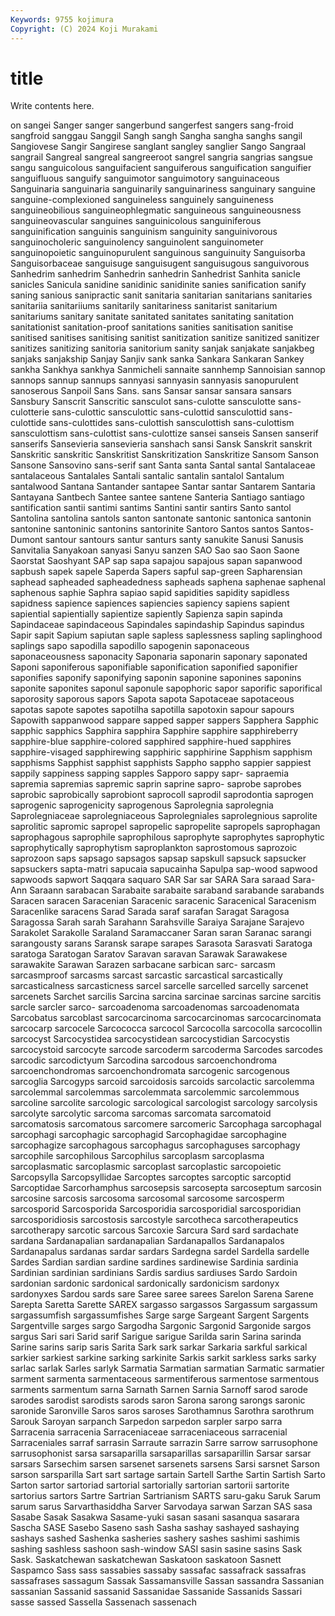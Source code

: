 ```yaml
---
Keywords: 9755 kojimura
Copyright: (C) 2024 Koji Murakami
---
```


# title

Write contents here.



on sangei Sanger sanger sangerbund
sangerfest sangers sang-froid sangfroid sanggau Sanggil Sangh sangh Sangha sangha
sanghs sangil Sangiovese Sangir Sangirese sanglant sangley sanglier Sango Sangraal
sangrail Sangreal sangreal sangreeroot sangrel sangria sangrias sangsue sangu sanguicolous
sanguifacient sanguiferous sanguification sanguifier sanguifluous sanguify sanguimotor sanguimotory sanguinaceous Sanguinaria
sanguinaria sanguinarily sanguinariness sanguinary sanguine sanguine-complexioned sanguineless sanguinely sanguineness sanguineobilious
sanguineophlegmatic sanguineous sanguineousness sanguineovascular sanguines sanguinicolous sanguiniferous sanguinification sanguinis sanguinism
sanguinity sanguinivorous sanguinocholeric sanguinolency sanguinolent sanguinometer sanguinopoietic sanguinopurulent sanguinous sanguinuity
Sanguisorba Sanguisorbaceae sanguisuge sanguisugent sanguisugous sanguivorous Sanhedrim sanhedrim Sanhedrin sanhedrin
Sanhedrist Sanhita sanicle sanicles Sanicula sanidine sanidinic sanidinite sanies sanification
sanify saning sanious sanipractic sanit sanitaria sanitarian sanitarians sanitaries sanitariia
sanitariiums sanitarily sanitariness sanitarist sanitarium sanitariums sanitary sanitate sanitated sanitates
sanitating sanitation sanitationist sanitation-proof sanitations sanities sanitisation sanitise sanitised sanitises
sanitising sanitist sanitization sanitize sanitized sanitizer sanitizes sanitizing sanitoria sanitorium
sanity sanjak sanjakate sanjakbeg sanjaks sanjakship Sanjay Sanjiv sank sanka
Sankara Sankaran Sankey sankha Sankhya sankhya Sanmicheli sannaite sannhemp Sannoisian
sannop sannops sannup sannups sannyasi sannyasin sannyasis sanopurulent sanoserous Sanpoil
Sans Sans. sans Sansar sansar sansara sansars Sansbury Sanscrit Sanscritic
sansculot sans-culotte sansculotte sans-culotterie sans-culottic sansculottic sans-culottid sansculottid sans-culottide sans-culottides
sans-culottish sansculottish sans-culottism sansculottism sans-culottist sans-culottize sansei sanseis Sansen sanserif
sanserifs Sansevieria sansevieria sanshach sansi Sansk Sanskrit sanskrit Sanskritic sanskritic
Sanskritist Sanskritization Sanskritize Sansom Sanson Sansone Sansovino sans-serif sant Santa
santa Santal santal Santalaceae santalaceous Santalales Santali santalic santalin santalol
Santalum santalwood Santana Santander santapee Santar santar Santarem Santaria Santayana
Santbech Santee santee santene Santeria Santiago santiago santification santii santimi
santims Santini santir santirs Santo santol Santolina santolina santols santon
santonate santonic santonica santonin santonine santoninic santonins santorinite Santoro Santos
santos Santos-Dumont santour santours santur santurs santy sanukite Sanusi Sanusis
Sanvitalia Sanyakoan sanyasi Sanyu sanzen SAO Sao sao Saon Saone
Saorstat Saoshyant SAP sap sapa sapajou sapajous sapan sapanwood sapbush
sapek sapele Saperda Sapers sapful sap-green Sapharensian saphead sapheaded sapheadedness
sapheads saphena saphenae saphenal saphenous saphie Saphra sapiao sapid sapidities
sapidity sapidless sapidness sapience sapiences sapiencies sapiency sapiens sapient sapiential
sapientially sapientize sapiently Sapienza sapin sapinda Sapindaceae sapindaceous Sapindales sapindaship
Sapindus sapindus Sapir sapit Sapium sapiutan saple sapless saplessness sapling
saplinghood saplings sapo sapodilla sapodillo sapogenin saponaceous saponaceousness saponacity Saponaria
saponarin saponary saponated Saponi saponiferous saponifiable saponification saponified saponifier saponifies
saponify saponifying saponin saponine saponines saponins saponite saponites saponul saponule
sapophoric sapor saporific saporifical saporosity saporous sapors Sapota sapota Sapotaceae
sapotaceous sapotas sapote sapotes sapotilha sapotilla sapotoxin sapour sapours Sapowith
sappanwood sappare sapped sapper sappers Sapphera Sapphic sapphic sapphics Sapphira
sapphira Sapphire sapphire sapphireberry sapphire-blue sapphire-colored sapphired sapphire-hued sapphires sapphire-visaged
sapphirewing sapphiric sapphirine Sapphism sapphism sapphisms Sapphist sapphist sapphists Sappho
sappho sappier sappiest sappily sappiness sapping sapples Sapporo sappy sapr-
sapraemia sapremia sapremias sapremic saprin saprine sapro- saprobe saprobes saprobic
saprobically saprobiont saprocoll saprodil saprodontia saprogen saprogenic saprogenicity saprogenous Saprolegnia
saprolegnia Saprolegniaceae saprolegniaceous Saprolegniales saprolegnious saprolite saprolitic sapromic sapropel sapropelic
sapropelite sapropels saprophagan saprophagous saprophile saprophilous saprophyte saprophytes saprophytic saprophytically
saprophytism saproplankton saprostomous saprozoic saprozoon saps sapsago sapsagos sapsap sapskull
sapsuck sapsucker sapsuckers sapta-matri sapucaia sapucainha Sapulpa sap-wood sapwood sapwoods
sapwort Saqqara saquaro SAR Sar sar SARA Sara saraad Sara-Ann
Saraann sarabacan Sarabaite sarabaite saraband sarabande sarabands Saracen saracen Saracenian
Saracenic saracenic Saracenical Saracenism Saracenlike saracens Sarad Sarada saraf sarafan
Saragat Saragosa Saragossa Sarah sarah Sarahann Sarahsville Saraiya Sarajane Sarajevo
Sarakolet Sarakolle Saraland Saramaccaner Saran saran Saranac sarangi sarangousty sarans
Saransk sarape sarapes Sarasota Sarasvati Saratoga saratoga Saratogan Saratov Saravan
saravan Sarawak Sarawakese sarawakite Sarawan Sarazen sarbacane sarbican sarc- sarcasm
sarcasmproof sarcasms sarcast sarcastic sarcastical sarcastically sarcasticalness sarcasticness sarcel sarcelle
sarcelled sarcelly sarcenet sarcenets Sarchet sarcilis Sarcina sarcina sarcinae sarcinas
sarcine sarcitis sarcle sarcler sarco- sarcoadenoma sarcoadenomas sarcoadenomata Sarcobatus sarcoblast
sarcocarcinoma sarcocarcinomas sarcocarcinomata sarcocarp sarcocele Sarcococca sarcocol Sarcocolla sarcocolla sarcocollin
sarcocyst Sarcocystidea sarcocystidean sarcocystidian Sarcocystis sarcocystoid sarcocyte sarcode sarcoderm sarcoderma
Sarcodes sarcodes sarcodic sarcodictyum Sarcodina sarcodous sarcoenchondroma sarcoenchondromas sarcoenchondromata sarcogenic
sarcogenous sarcoglia Sarcogyps sarcoid sarcoidosis sarcoids sarcolactic sarcolemma sarcolemmal sarcolemmas
sarcolemmata sarcolemmic sarcolemmous sarcoline sarcolite sarcologic sarcological sarcologist sarcology sarcolysis
sarcolyte sarcolytic sarcoma sarcomas sarcomata sarcomatoid sarcomatosis sarcomatous sarcomere sarcomeric
Sarcophaga sarcophagal sarcophagi sarcophagic sarcophagid Sarcophagidae sarcophagine sarcophagize sarcophagous sarcophagus
sarcophaguses sarcophagy sarcophile sarcophilous Sarcophilus sarcoplasm sarcoplasma sarcoplasmatic sarcoplasmic sarcoplast
sarcoplastic sarcopoietic Sarcopsylla Sarcopsyllidae Sarcoptes sarcoptes sarcoptic sarcoptid Sarcoptidae Sarcorhamphus
sarcosepsis sarcosepta sarcoseptum sarcosin sarcosine sarcosis sarcosoma sarcosomal sarcosome sarcosperm
sarcosporid Sarcosporida Sarcosporidia sarcosporidial sarcosporidian sarcosporidiosis sarcostosis sarcostyle sarcotheca sarcotherapeutics
sarcotherapy sarcotic sarcous Sarcoxie Sarcura Sard sard sardachate sardana Sardanapalian
sardanapalian Sardanapallos Sardanapalos Sardanapalus sardanas sardar sardars Sardegna sardel Sardella
sardelle Sardes Sardian sardian sardine sardines sardinewise Sardinia sardinia Sardinian
sardinian sardinians Sardis sardius sardiuses Sardo Sardoin sardonian sardonic sardonical
sardonically sardonicism sardonyx sardonyxes Sardou sards sare Saree saree sarees
Sarelon Sarena Sarene Sarepta Saretta Sarette SAREX sargasso sargassos Sargassum
sargassum sargassumfish sargassumfishes Sarge sarge Sargeant Sargent Sargents Sargentville sarges
sargo Sargodha Sargonic Sargonid Sargonide sargos sargus Sari sari Sarid
sarif Sarigue sarigue Sarilda sarin Sarina sarinda Sarine sarins sarip
saris Sarita Sark sark sarkar Sarkaria sarkful sarkical sarkier sarkiest
sarkine sarking sarkinite Sarkis sarkit sarkless sarks sarky sarlac sarlak
Sarles sarlyk Sarmatia Sarmatian sarmatian Sarmatic sarmatier sarment sarmenta sarmentaceous
sarmentiferous sarmentose sarmentous sarments sarmentum sarna Sarnath Sarnen Sarnia Sarnoff
sarod sarode sarodes sarodist sarodists sarods saron Sarona sarong sarongs
saronic saronide Saronville Saros saros saroses Sarothamnus Sarothra sarothrum Sarouk
Saroyan sarpanch Sarpedon sarpedon sarpler sarpo sarra Sarracenia sarracenia Sarraceniaceae
sarraceniaceous sarracenial Sarraceniales sarraf sarrasin Sarraute sarrazin Sarre sarrow sarrusophone
sarrusophonist sarsa sarsaparilla sarsaparillas sarsaparillin Sarsar sarsar sarsars Sarsechim sarsen
sarsenet sarsenets sarsens Sarsi sarsnet Sarson sarson sarsparilla Sart sart
sartage sartain Sartell Sarthe Sartin Sartish Sarto Sarton sartor sartoriad
sartorial sartorially sartorian sartorii sartorite sartorius sartors Sartre Sartrian Sartrianism
SARTS saru-gaku Saruk Sarum sarum sarus Sarvarthasiddha Sarver Sarvodaya sarwan
Sarzan SAS sasa Sasabe Sasak Sasakwa Sasame-yuki sasan sasani sasanqua
sasarara Sascha SASE Sasebo Saseno sash Sasha sashay sashayed sashaying
sashays sashed Sashenka sasheries sashery sashes sashimi sashimis sashing sashless
sashoon sash-window SASI sasin sasine sasins Sask Sask. Saskatchewan saskatchewan
Saskatoon saskatoon Sasnett Saspamco Sass sass sassabies sassaby sassafac sassafrack
sassafras sassafrases sassagum Sassak Sassamansville Sassan sassandra Sassanian sassanian Sassanid
sassanid Sassanidae Sassanide Sassanids Sassari sasse sassed Sassella Sassenach sassenach
